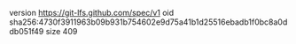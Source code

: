 version https://git-lfs.github.com/spec/v1
oid sha256:4730f3911963b09b931b754602e9d75a41b1d25516ebadb1f0bc8a0ddb051f49
size 409
